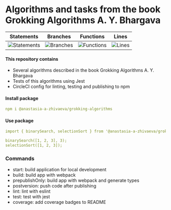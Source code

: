 # Algorithms and tasks from the book Grokking Algorithms A. Y. Bhargava

| Statements                                                                  | Branches                                                                  | Functions                                                                  | Lines                                                                  |
| --------------------------------------------------------------------------- | ------------------------------------------------------------------------- | -------------------------------------------------------------------------- | ---------------------------------------------------------------------- |
| ![Statements](https://img.shields.io/badge/Coverage-100%25-brightgreen.svg) | ![Branches](https://img.shields.io/badge/Coverage-100%25-brightgreen.svg) | ![Functions](https://img.shields.io/badge/Coverage-100%25-brightgreen.svg) | ![Lines](https://img.shields.io/badge/Coverage-100%25-brightgreen.svg) |

#### This repository contains

- Several algorithms described in the book Grokking Algorithms A. Y. Bhargava
- Tests of this algorithms using Jest
- CircleCI config for linting, testing and publishing to npm

#### Install package

```yaml
npm i @anastasia-a-zhivaeva/grokking-algorithms
```

#### Use package

```yaml
import { binarySearch, selectionSort } from '@anastasia-a-zhivaeva/grokking-algorigthms';

binarySearch([1, 2, 3], 3);
selectionSort([1, 2, 3]);
```

### Commands

- start: build application for local development
- build: build app with webpack
- prepublishOnly: build app with webpack and generate types
- postversion: push code after publishing
- lint: lint with eslint
- test: test with jest
- coverage: add coverage badges to README
